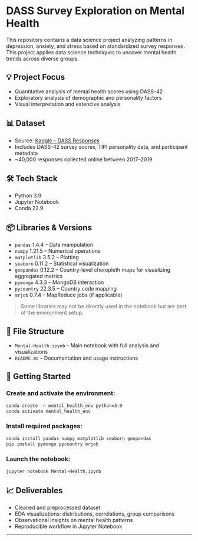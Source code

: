 # DASS Survey Exploration on Mental Health 

This repository contains a data science project analyzing patterns in depression, anxiety, and stress based on standardized survey responses. This project applies data science techniques to uncover mental health trends across diverse groups.

## 💡 Project Focus

- Quantitative analysis of mental health scores using DASS-42
- Exploratory analysis of demographic and personality factors
- Visual interpretation and extencive analysis

## 📊 Dataset

- Source: [Kaggle – DASS Responses](https://www.kaggle.com/datasets/lucasgreenwell/depression-anxiety-stress-scales-responses)
- Includes DASS-42 survey scores, TIPI personality data, and participant metadata
- ~40,000 responses collected online between 2017–2019

## 🛠️ Tech Stack

- Python 3.9
- Jupyter Notebook
- Conda 22.9

## 📦 Libraries & Versions

- `pandas` 1.4.4 – Data manipulation
- `numpy` 1.21.5 – Numerical operations
- `matplotlib` 3.5.2 – Plotting
- `seaborn` 0.11.2 – Statistical visualization
- `geopandas` 0.12.2 – Country-level choropleth maps for visualizing aggregated metrics
- `pymongo` 4.3.3 – MongoDB interaction
- `pycountry` 22.3.5 – Country code mapping
- `mrjob` 0.7.4 – MapReduce jobs (if applicable)

> Some libraries may not be directly used in the notebook but are part of the environment setup.

## 🧪 File Structure

- `Mental-Health.ipynb` – Main notebook with full analysis and visualizations
- `README.md` – Documentation and usage instructions

## 🚀 Getting Started

### Create and activate the environment:

```bash
conda create -n mental_health_env python=3.9
conda activate mental_health_env
```

### Install required packages:

```bash
conda install pandas numpy matplotlib seaborn geopandas
pip install pymongo pycountry mrjob
```

### Launch the notebook:

```bash
jupyter notebook Mental-Health.ipynb
```

## 📈 Deliverables

- Cleaned and preprocessed dataset
- EDA visualizations: distributions, correlations, group comparisons
- Observational insights on mental health patterns
- Reproducible workflow in Jupyter Notebook

---

